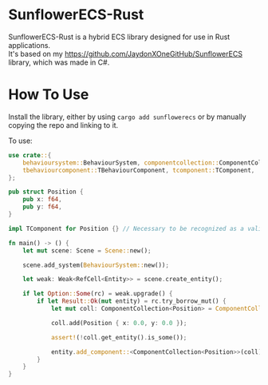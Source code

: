 # SunflowerECS-Rust

SunflowerECS-Rust is a hybrid ECS library designed for use in Rust applications.<br>
It's based on my https://github.com/JaydonXOneGitHub/SunflowerECS library, which was made in C#.

# How To Use
Install the library, either by using `cargo add sunflowerecs` or by manually copying the repo and linking to it.

To use:

```rs
use crate::{
    behavioursystem::BehaviourSystem, componentcollection::ComponentCollection, scene::Scene,
    tbehaviourcomponent::TBehaviourComponent, tcomponent::TComponent,
};

pub struct Position {
    pub x: f64,
    pub y: f64,
}

impl TComponent for Position {} // Necessary to be recognized as a valid component

fn main() -> () {
    let mut scene: Scene = Scene::new();

    scene.add_system(BehaviourSystem::new());

    let weak: Weak<RefCell<Entity>> = scene.create_entity();

    if let Option::Some(rc) = weak.upgrade() {
        if let Result::Ok(mut entity) = rc.try_borrow_mut() {
            let mut coll: ComponentCollection<Position> = ComponentCollection::new();

            coll.add(Position { x: 0.0, y: 0.0 });

            assert!(!coll.get_entity().is_some());

            entity.add_component::<ComponentCollection<Position>>(coll);
        }
    }
}
```
